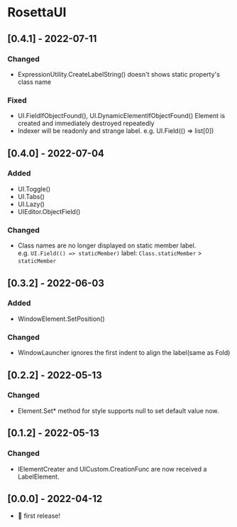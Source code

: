 # RosettaUI

## [0.4.1] - 2022-07-11
### Changed
- ExpressionUtility.CreateLabelString() doesn't shows static property's class name

### Fixed
- UI.FieldIfObjectFound(), UI.DynamicElementIfObjectFound() Element is created and immediately destroyed repeatedly
- Indexer will be readonly and strange label. e.g. UI.Field(() => list[0])


## [0.4.0] - 2022-07-04
### Added
- UI.Toggle()
- UI.Tabs()
- UI.Lazy()
- UIEditor.ObjectField()

### Changed
- Class names are no longer displayed on static member label.  
e.g.  `UI.Field(() => staticMember)` label: `Class.staticMember` > `staticMember`


## [0.3.2] - 2022-06-03
### Added
- WindowElement.SetPosition()

### Changed
- WindowLauncher ignores the first indent to align the label(same as Fold)


## [0.2.2] - 2022-05-13
### Changed
- Element.Set* method for style supports null to set default value now.


## [0.1.2] - 2022-05-13
### Changed
- IElementCreater and UICustom.CreationFunc are now received a LabelElement.


## [0.0.0] - 2022-04-12
- 🎉 first release!
